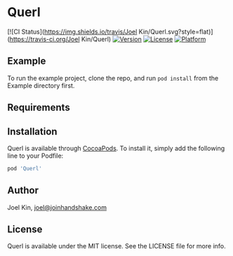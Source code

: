 # Querl

[![CI Status](https://img.shields.io/travis/Joel Kin/Querl.svg?style=flat)](https://travis-ci.org/Joel Kin/Querl)
[![Version](https://img.shields.io/cocoapods/v/Querl.svg?style=flat)](https://cocoapods.org/pods/Querl)
[![License](https://img.shields.io/cocoapods/l/Querl.svg?style=flat)](https://cocoapods.org/pods/Querl)
[![Platform](https://img.shields.io/cocoapods/p/Querl.svg?style=flat)](https://cocoapods.org/pods/Querl)

## Example

To run the example project, clone the repo, and run `pod install` from the Example directory first.

## Requirements

## Installation

Querl is available through [CocoaPods](https://cocoapods.org). To install
it, simply add the following line to your Podfile:

```ruby
pod 'Querl'
```

## Author

Joel Kin, joel@joinhandshake.com

## License

Querl is available under the MIT license. See the LICENSE file for more info.
